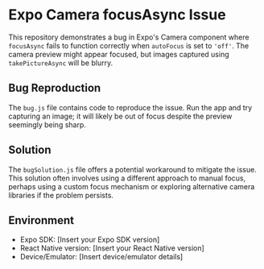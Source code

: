 # Expo Camera focusAsync Issue

This repository demonstrates a bug in Expo's Camera component where `focusAsync` fails to function correctly when `autoFocus` is set to `'off'`. The camera preview might appear focused, but images captured using `takePictureAsync` will be blurry.

## Bug Reproduction

The `bug.js` file contains code to reproduce the issue. Run the app and try capturing an image; it will likely be out of focus despite the preview seemingly being sharp.

## Solution

The `bugSolution.js` file offers a potential workaround to mitigate the issue.  This solution often involves using a different approach to manual focus, perhaps using a custom focus mechanism or exploring alternative camera libraries if the problem persists.

## Environment

* Expo SDK: [Insert your Expo SDK version]
* React Native version: [Insert your React Native version]
* Device/Emulator: [Insert device/emulator details]